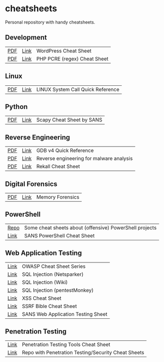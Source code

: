 # cheatsheets
Personal repository with handy cheatsheets.

## Development

<table>
    <tr>
        <td>
            <a href="sheets/Wordpress-Cheat-Sheet.pdf" target="_blank">PDF</a>
        </td>
        <td>
            <a href="http://cdn.tutsplus.com/wp/uploads/legacy/resources/Wordpress-Cheat-Sheet.pdf" target="_blank">Link</a>
        </td>
        <td>
            WordPress Cheat Sheet
        </td>
    </tr>
    <tr>
        <td>
            <a href="sheets/php-regex-cheat-sheet.pdf" target="_blank">PDF</a>
        </td>
        <td>
            <a href="https://courses.cs.washington.edu/courses/cse190m/12sp/cheat-sheets/php-regex-cheat-sheet.pdf" target="_blank">Link</a>
        </td>
        <td>
            PHP PCRE (regex) Cheat Sheet
        </td>
    </tr>
</table>

## Linux

<table>
    <tr>
        <td>
            <a href="sheets/linux system call quick reference.pdf" target="_blank">PDF</a>
        </td>
        <td>
            <a href="http://www.digilife.be/quickreferences/qrc/linux%20system%20call%20quick%20reference.pdf" target="_blank">Link</a>
        </td>
        <td>
            LINUX System Call Quick Reference
        </td>
    </tr>
</table>

## Python

<table>
    <tr>
        <td>
            <a href="sheets/ScapyCheatSheet_v0.2.pdf" target="_blank">PDF</a>
        </td>
        <td>
            <a href="https://blogs.sans.org/pen-testing/files/2016/04/ScapyCheatSheet_v0.2.pdf" target="_blank">Link</a>
        </td>
        <td>
            Scapy Cheat Sheet by SANS
        </td>
    </tr>
</table>




## Reverse Engineering

<table>
    <tr>
        <td>
            <a href="sheets/gdb-refcard.pdf" target="_blank">PDF</a>
        </td>
        <td>
            <a href="http://users.ece.utexas.edu/~adnan/gdb-refcard.pdf" target="_blank">Link</a>
        </td>
        <td>
            GDB v4 Quick Reference
        </td>
    </tr>
    <tr>
        <td>
            <a href="sheets/cheat sheet reverse v5.png" target="_blank">PDF</a>
        </td>
        <td>
            <a href="http://r00ted.com/cheat%20sheet%20reverse%20v5.png" target="_blank">Link</a>
        </td>
        <td>
            Reverse engineering for malware analysis
        </td>
    </tr>
    <tr>
        <td>
            <a href="sheets/rekall-memory-forensics-cheatsheet.pdf" target="_blank">PDF</a>
        </td>
        <td>
            <a href="https://digital-forensics.sans.org/media/rekall-memory-forensics-cheatsheet.pdf" target="_blank">Link</a>
        </td>
        <td>
            Rekall Cheat Sheet
        </td>
    </tr>
</table>



## Digital Forensics

<table>
    <tr>
        <td>
            <a href="sheets/Memory Forensics Cheat Sheet v1.2.pdf" target="_blank">PDF</a>
        </td>
        <td>
            <a href="http://forensicmethods.com/memory-forensics-cheat-sheet" target="_blank">Link</a>
        </td>
        <td>
            Memory Forensics
        </td>
    </tr>
</table>



## PowerShell

<table>
    <tr>
        <td>
            <a href="https://github.com/HarmJ0y/CheatSheets" target="_blank">Repo</a>
        </td>
        <td>
            Some cheat sheets about (offensive) PowerShell projects
        </td>
    </tr>
    <tr>
        <td>
            <a href="https://blogs.sans.org/pen-testing/files/2016/05/PowerShellCheatSheet_v41.pdf" target="_blank">Link</a>
        </td>
        <td>
            SANS PowerShell Cheat Sheet
        </td>
    </tr>
</table>

## Web Application Testing

<table>
    <tr>
        <td>
            <a href="https://www.owasp.org/index.php/OWASP_Cheat_Sheet_Series" target="_blank">Link</a>
        </td>
        <td>
            OWASP Cheat Sheet Series
        </td>
    </tr>
    <tr>
        <td>
            <a href="https://www.netsparker.com/blog/web-security/sql-injection-cheat-sheet/" target="_blank">Link</a>
        </td>
        <td>
            SQL Injection (Netsparker)
        </td>
    </tr>
    <tr>
        <td>
            <a href="http://www.sqlinjectionwiki.com/Categories/2/mysql-sql-injection-cheat-sheet/" target="_blank">Link</a>
        </td>
        <td>
            SQL Injection (Wiki)
        </td>
    </tr>
    <tr>
        <td>
            <a href="http://pentestmonkey.net/cheat-sheet/sql-injection/mysql-sql-injection-cheat-sheet" target="_blank">Link</a>
        </td>
        <td>
            SQL Injection (pentestMonkey)
        </td>
    </tr>
    <tr>
        <td>
            <a href="http://brutelogic.com.br/blog/cheat-sheet/" target="_blank">Link</a>
        </td>
        <td>
            XSS Cheat Sheet
        </td>
    </tr>
    <tr>
        <td>
            <a href="https://docs.google.com/document/d/1v1TkWZtrhzRLy0bYXBcdLUedXGb9njTNIJXa3u9akHM/view" target="_blank">Link</a>
        </td>
        <td>
            SSRF Bible Cheat Sheet
        </td>
    </tr>
    <tr>
        <td>
            <a href="https://www.owasp.org/index.php/Web_Application_Security_Testing_Cheat_Sheet" target="_blank">Link</a>
        </td>
        <td>
            SANS Web Application Testing Sheet
        </td>
    </tr>
</table>

## Penetration Testing

<table>
    <tr>
        <td>
            <a href="https://highon.coffee/blog/penetration-testing-tools-cheat-sheet/" target="_blank">Link</a>
        </td>
        <td>
            Penetration Testing Tools Cheat Sheet
        </td>
    </tr>
    <tr>
        <td>
            <a href="https://github.com/jshaw87/Cheatsheets" target="_blank">Link</a>
        </td>
        <td>
            Repo with Penetration Testing/Security Cheat Sheets
        </td>
    </tr>
</table>
